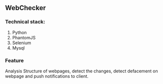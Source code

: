 ## WebChecker

### Technical stack:
1. Python
2. PhantomJS
3. Selenium
4. Mysql

### Feature
Analysis Structure of webpages, detect the changes, detect defacement on webpage and  push notifications to client.
